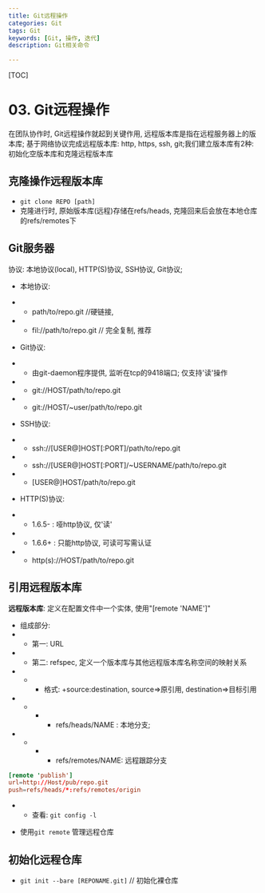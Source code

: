 ```yaml
---
title: Git远程操作
categories: Git 
tags: Git
keywords: [Git, 操作, 迭代]
description: Git相关命令

---
```


<!--more-->

[TOC]

# 03. Git远程操作
  在团队协作时, Git远程操作就起到关键作用, 远程版本库是指在远程服务器上的版本库; 
  基于网络协议完成远程版本库: http, https, ssh, git;我们建立版本库有2种: 初始化空版本库和克隆远程版本库

## 克隆操作远程版本库
  * `git clone REPO [path]`
  * 克隆进行时, 原始版本库(远程)存储在refs/heads, 克隆回来后会放在本地仓库的refs/remotes下

## Git服务器
  协议: 本地协议(local), HTTP(S)协议, SSH协议, Git协议;
  
  * 本地协议: 
  * * path/to/repo.git //硬链接,
  * * fil://path/to/repo.git // 完全复制, 推荐
  
  * Git协议:
  * * 由git-daemon程序提供, 监听在tcp的9418端口; 仅支持'读'操作
  * * git://HOST/path/to/repo.git
  * * git://HOST/~user/path/to/repo.git
  
  * SSH协议:
  * * ssh://[USER@]HOST[:PORT]/path/to/repo.git
  * * ssh://[USER@]HOST[:PORT]/~USERNAME/path/to/repo.git
  * * [USER@]HOST/path/to/repo.git
  
  * HTTP(S)协议:
  * * 1.6.5- : 哑http协议, 仅'读'
  * * 1.6.6+ : 只能http协议, 可读可写需认证
  * * http(s)://HOST/path/to/repo.git
  

## 引用远程版本库
  **远程版本库**: 定义在配置文件中一个实体, 使用"[remote 'NAME']"
  * 组成部分:
  * * 第一: URL
  * * 第二: refspec, 定义一个版本库与其他远程版本库名称空间的映射关系
  * * * 格式: +source:destination, source=>原引用, destination=>目标引用
  * * * * refs/heads/NAME : 本地分支;
  * * * * refs/remotes/NAME: 远程跟踪分支
  ```conf
  [remote 'publish']
  url=http://Host/pub/repo.git
  push=refs/heads/*:refs/remotes/origin
  ```
  * * 查看: `git config -l`
  
  * 使用`git remote` 管理远程仓库

## 初始化远程仓库
  * `git init --bare [REPONAME.git]` // 初始化裸仓库